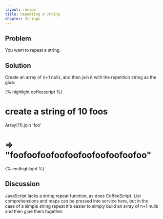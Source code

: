 ```yaml
---
layout: recipe
title: Repeating a String
chapter: Strings
---
```

## Problem

You want to repeat a string.

## Solution

Create an array of n+1 nulls, and then join it with the repetition string as the glue:

{% highlight coffeescript %}
# create a string of 10 foos
Array(11).join 'foo'

# => "foofoofoofoofoofoofoofoofoofoo"
{% endhighlight %}

## Discussion

JavaScript lacks a string repeat function, as does CoffeeScript. List comprehensions and maps can be pressed into service here, but in the case of a simple string repeat it's easier to simply build an array of n+1 nulls and then glue them together.
